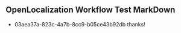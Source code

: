 ## OpenLocalization Workflow Test MarkDown
* 03aea37a-823c-4a7b-8cc9-b05ce43b92db thanks!

<!--HONumber=Jul16_HO4-->


